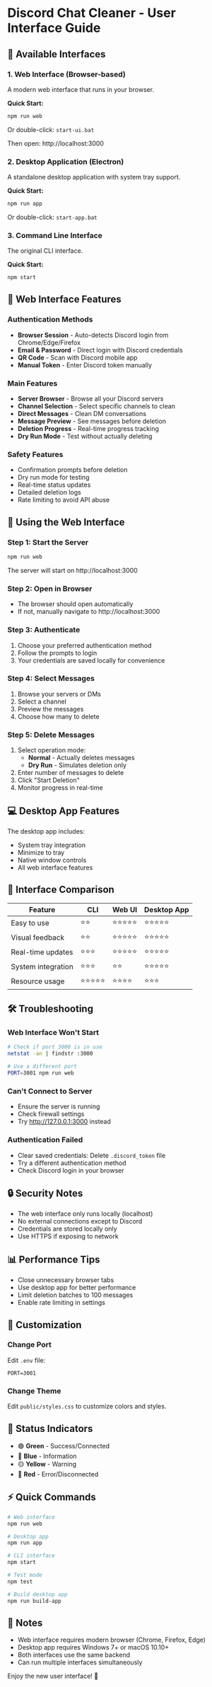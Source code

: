 # Discord Chat Cleaner - User Interface Guide

## 🎨 Available Interfaces

### 1. Web Interface (Browser-based)
A modern web interface that runs in your browser.

**Quick Start:**
```bash
npm run web
```
Or double-click: `start-ui.bat`

Then open: http://localhost:3000

### 2. Desktop Application (Electron)
A standalone desktop application with system tray support.

**Quick Start:**
```bash
npm run app
```
Or double-click: `start-app.bat`

### 3. Command Line Interface
The original CLI interface.

**Quick Start:**
```bash
npm start
```

## 🚀 Web Interface Features

### Authentication Methods
- **Browser Session** - Auto-detects Discord login from Chrome/Edge/Firefox
- **Email & Password** - Direct login with Discord credentials
- **QR Code** - Scan with Discord mobile app
- **Manual Token** - Enter Discord token manually

### Main Features
- **Server Browser** - Browse all your Discord servers
- **Channel Selection** - Select specific channels to clean
- **Direct Messages** - Clean DM conversations
- **Message Preview** - See messages before deletion
- **Deletion Progress** - Real-time progress tracking
- **Dry Run Mode** - Test without actually deleting

### Safety Features
- Confirmation prompts before deletion
- Dry run mode for testing
- Real-time status updates
- Detailed deletion logs
- Rate limiting to avoid API abuse

## 📱 Using the Web Interface

### Step 1: Start the Server
```bash
npm run web
```
The server will start on http://localhost:3000

### Step 2: Open in Browser
- The browser should open automatically
- If not, manually navigate to http://localhost:3000

### Step 3: Authenticate
1. Choose your preferred authentication method
2. Follow the prompts to login
3. Your credentials are saved locally for convenience

### Step 4: Select Messages
1. Browse your servers or DMs
2. Select a channel
3. Preview the messages
4. Choose how many to delete

### Step 5: Delete Messages
1. Select operation mode:
   - **Normal** - Actually deletes messages
   - **Dry Run** - Simulates deletion only
2. Enter number of messages to delete
3. Click "Start Deletion"
4. Monitor progress in real-time

## 💻 Desktop App Features

The desktop app includes:
- System tray integration
- Minimize to tray
- Native window controls
- All web interface features

## 🎯 Interface Comparison

| Feature | CLI | Web UI | Desktop App |
|---------|-----|--------|-------------|
| Easy to use | ⭐⭐ | ⭐⭐⭐⭐⭐ | ⭐⭐⭐⭐⭐ |
| Visual feedback | ⭐⭐ | ⭐⭐⭐⭐⭐ | ⭐⭐⭐⭐⭐ |
| Real-time updates | ⭐⭐⭐ | ⭐⭐⭐⭐⭐ | ⭐⭐⭐⭐⭐ |
| System integration | ⭐⭐⭐ | ⭐⭐ | ⭐⭐⭐⭐⭐ |
| Resource usage | ⭐⭐⭐⭐⭐ | ⭐⭐⭐⭐ | ⭐⭐⭐ |

## 🛠️ Troubleshooting

### Web Interface Won't Start
```bash
# Check if port 3000 is in use
netstat -an | findstr :3000

# Use a different port
PORT=3001 npm run web
```

### Can't Connect to Server
- Ensure the server is running
- Check firewall settings
- Try http://127.0.0.1:3000 instead

### Authentication Failed
- Clear saved credentials: Delete `.discord_token` file
- Try a different authentication method
- Check Discord login in your browser

## 🔒 Security Notes

- The web interface only runs locally (localhost)
- No external connections except to Discord
- Credentials are stored locally only
- Use HTTPS if exposing to network

## 📊 Performance Tips

- Close unnecessary browser tabs
- Use desktop app for better performance
- Limit deletion batches to 100 messages
- Enable rate limiting in settings

## 🎨 Customization

### Change Port
Edit `.env` file:
```
PORT=3001
```

### Change Theme
Edit `public/styles.css` to customize colors and styles.

## 🚦 Status Indicators

- 🟢 **Green** - Success/Connected
- 🔵 **Blue** - Information
- 🟡 **Yellow** - Warning
- 🔴 **Red** - Error/Disconnected

## ⚡ Quick Commands

```bash
# Web interface
npm run web

# Desktop app
npm run app

# CLI interface
npm start

# Test mode
npm test

# Build desktop app
npm run build-app
```

## 📝 Notes

- Web interface requires modern browser (Chrome, Firefox, Edge)
- Desktop app requires Windows 7+ or macOS 10.10+
- Both interfaces use the same backend
- Can run multiple interfaces simultaneously

Enjoy the new user interface! 🎉